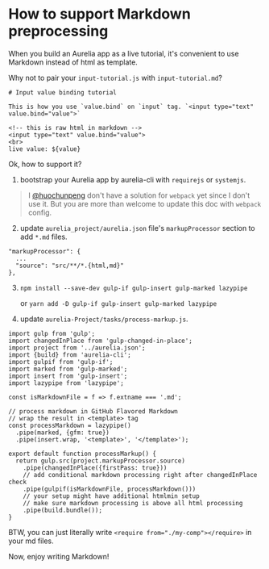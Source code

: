 # How to support Markdown preprocessing

When you build an Aurelia app as a live tutorial, it's convenient to use Markdown instead of html as template.

Why not to pair your `input-tutorial.js` with `input-tutorial.md`?

```
# Input value binding tutorial

This is how you use `value.bind` on `input` tag. `<input type="text" value.bind="value">`

<!-- this is raw html in markdown -->
<input type="text" value.bind="value">
<br>
live value: ${value}

```

Ok, how to support it?

1. bootstrap your Aurelia app by aurelia-cli with `requirejs` or `systemjs`.

> I [@huochunpeng](https://github.com/huochunpeng) don't have a solution for `webpack` yet since I don't use it. But you are more than welcome to update this doc with `webpack` config.

2. update `aurelia_project/aurelia.json` file's `markupProcessor` section to add `*.md` files.

```
"markupProcessor": {
  ...
  "source": "src/**/*.{html,md}"
},
```

3. `npm install --save-dev gulp-if gulp-insert gulp-marked lazypipe`

   or `yarn add -D gulp-if gulp-insert gulp-marked lazypipe`

4. update `aurelia-Project/tasks/process-markup.js`.

```
import gulp from 'gulp';
import changedInPlace from 'gulp-changed-in-place';
import project from '../aurelia.json';
import {build} from 'aurelia-cli';
import gulpif from 'gulp-if';
import marked from 'gulp-marked';
import insert from 'gulp-insert';
import lazypipe from 'lazypipe';

const isMarkdownFile = f => f.extname === '.md';

// process markdown in GitHub Flavored Markdown
// wrap the result in <template> tag
const processMarkdown = lazypipe()
  .pipe(marked, {gfm: true})
  .pipe(insert.wrap, '<template>', '</template>');

export default function processMarkup() {
  return gulp.src(project.markupProcessor.source)
    .pipe(changedInPlace({firstPass: true}))
    // add conditional markdown processing right after changedInPlace check
    .pipe(gulpif(isMarkdownFile, processMarkdown()))
    // your setup might have additional htmlmin setup
    // make sure markdown processing is above all html processing
    .pipe(build.bundle());
}
```

BTW, you can just literally write `<require from="./my-comp"></require>` in your md files.

Now, enjoy writing Markdown!